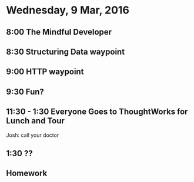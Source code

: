 Wednesday,  9 Mar, 2016
=======================

8:00 The Mindful Developer
--------------------------

8:30 Structuring Data waypoint
------------------------------

9:00 HTTP waypoint
------------------

9:30 Fun?
---------

11:30 - 1:30 Everyone Goes to ThoughtWorks for Lunch and Tour
-----------

Josh: call your doctor

1:30 ??
-------

Homework
--------
